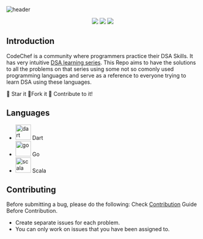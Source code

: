 ![header](https://capsule-render.vercel.app/api?type=rect&color=gradient&height=300&section=footer&text=CodeChef%20LRNDSA%20Solutions&fontSize=50)
<p align="center">
<img src="https://img.shields.io/badge/language-Go-blue?style=for-the-badge">
<img src="https://img.shields.io/badge/language-Scala-red?style=for-the-badge">
<img src="https://img.shields.io/badge/language-Dart-blue?style=for-the-badge">
 </p>
<p align="center">
  
## Introduction

CodeChef is a community where programmers practice their DSA Skills. It has very intuitive [DSA learning series](https://www.codechef.com/LEARNDSA).
This Repo aims to have the solutions to all the problems on that series using some not so comonly used programming languages and serve as a reference to everyone trying to learn DSA using these languages.

:star2: Star it 
:fork_and_knife:Fork it
:handshake: Contribute to it!

## Languages
  - <img src="https://www.vectorlogo.zone/logos/dartlang/dartlang-icon.svg" alt="dart" width="40" height="40"/> Dart
  - <img src="https://devicons.github.io/devicon/devicon.git/icons/go/go-original.svg" alt="go" width="40" height="40"/> Go
  - <img src="https://devicons.github.io/devicon/devicon.git/icons/scala/scala-original.svg" alt="scala" width="40" height="40"/> Scala
  
## Contributing

Before submitting a bug, please do the following:
Check [Contribution](/CONTRIBUTING.md) Guide Before Contribution.

- Create separate issues for each problem.
- You can only work on issues that you have been assigned to.

